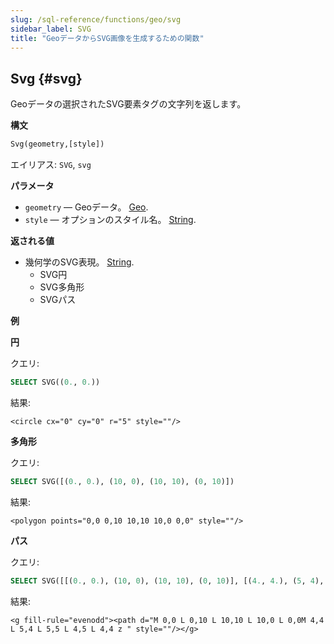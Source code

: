 ```yaml
---
slug: /sql-reference/functions/geo/svg
sidebar_label: SVG
title: "GeoデータからSVG画像を生成するための関数"
---
```


## Svg {#svg}

Geoデータの選択されたSVG要素タグの文字列を返します。

**構文**

``` sql
Svg(geometry,[style])
```

エイリアス: `SVG`, `svg`

**パラメータ**

- `geometry` — Geoデータ。 [Geo](../../data-types/geo).
- `style` — オプションのスタイル名。 [String](../../data-types/string).

**返される値**

- 幾何学のSVG表現。 [String](../../data-types/string).
  - SVG円
  - SVG多角形
  - SVGパス

**例**

**円**

クエリ:

```sql
SELECT SVG((0., 0.))
```

結果:

```response
<circle cx="0" cy="0" r="5" style=""/>
```

**多角形**

クエリ:

```sql
SELECT SVG([(0., 0.), (10, 0), (10, 10), (0, 10)])
```

結果:

```response
<polygon points="0,0 0,10 10,10 10,0 0,0" style=""/>
```

**パス**

クエリ:

```sql
SELECT SVG([[(0., 0.), (10, 0), (10, 10), (0, 10)], [(4., 4.), (5, 4), (5, 5), (4, 5)]])
```

結果:

```response
<g fill-rule="evenodd"><path d="M 0,0 L 0,10 L 10,10 L 10,0 L 0,0M 4,4 L 5,4 L 5,5 L 4,5 L 4,4 z " style=""/></g>
```
